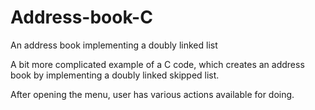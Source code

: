 # Address-book-C
An address book implementing a doubly linked list

A bit more complicated example of a C code,
which creates an address book by implementing
a doubly linked skipped list.

After opening the menu, user has various actions available for doing.
